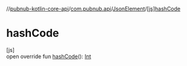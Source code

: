 //[pubnub-kotlin-core-api](../../../index.md)/[com.pubnub.api](../index.md)/[JsonElement](index.md)/[[js]hashCode]([js]hash-code.md)

# hashCode

[js]\
open override fun [hashCode]([js]hash-code.md)(): [Int](https://kotlinlang.org/api/core/kotlin-stdlib/kotlin/-int/index.html)
